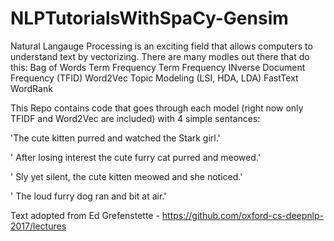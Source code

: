 # NLPTutorialsWithSpaCy-Gensim

Natural Langauge Processing is an exciting field that allows computers to understand text by vectorizing. There are many modles out there that do this:
Bag of Words
Term Frequency
Term Frequency INverse Document Frequency (TFID)
Word2Vec
Topic Modeling (LSI, HDA, LDA)
FastText
WordRank

This Repo contains code that goes through each model (right now only TFIDF and Word2Vec are included) with 4 simple sentances:

'The cute kitten purred and watched the Stark girl.'

' After losing interest the cute furry cat purred and meowed.'

' Sly yet silent, the cute kitten meowed and she noticed.' 

' The loud furry dog ran and bit at air.'

Text adopted from Ed Grefenstette - https://github.com/oxford-cs-deepnlp-2017/lectures
